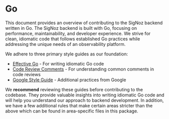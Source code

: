 # Go

This document provides an overview of contributing to the SigNoz backend written in Go. The SigNoz backend is built with Go, focusing on performance, maintainability, and developer experience. We strive for clean, idiomatic code that follows established Go practices while addressing the unique needs of an observability platform.

We adhere to three primary style guides as our foundation:

- [Effective Go](https://go.dev/doc/effective_go) - For writing idiomatic Go code
- [Code Review Comments](https://go.dev/wiki/CodeReviewComments) - For understanding common comments in code reviews
- [Google Style Guide](https://google.github.io/styleguide/go/) - Additional practices from Google

We **recommend** reviewing these guides before contributing to the codebase. They provide valuable insights into writing idiomatic Go code and will help you understand our approach to backend development. In addition, we have a few additional rules that make certain areas stricter than the above which can be found in area-specific files in this package.
